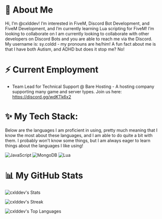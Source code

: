 # 👋 About Me
Hi, I’m @cxlddev! I’m interested in FiveM, Discord Bot Development, and FiveM Development, and I’m currently learning Lua scripting for FiveM! I’m looking to collaborate on I am currently looking to collaborate with other developers on Discord Bots and you are able to reach me via the Discord. My username is: sy.coldd - my pronouns are he/him! A fun fact about me is that I have both Autism, and ADHD but does it stop me? No!

# ⚡ Current Employment
- Team Lead for Technical Support @ Bare Hosting - A hosting company supporting many game and server types. Join us here: https://discord.gg/wdKTk6x2

# ✨ My Tech Stack:

Below are the languages I am proficient in using, pretty much meaning that I know the most about these languages, and I am able to do quite a bit with them. I probably won't know some things, but I am always eager to learn things about the languages I like using!

![JavaScript](https://img.shields.io/badge/javascript-%23323330.svg?style=for-the-badge&logo=javascript&logoColor=%23F7DF1E) ![MongoDB](https://img.shields.io/badge/MongoDB-%234ea94b.svg?style=for-the-badge&logo=mongodb&logoColor=white) ![Lua](https://img.shields.io/badge/Lua-%232C2D72.svg?style=for-the-badge&logo=lua&logoColor=white)

# 📊 My GitHub Stats
![cxlddev's Stats](https://github-readme-stats.vercel.app/api?username=cxlddev&theme=vue-dark&show_icons=true&hide_border=true&count_private=true)

![cxlddev's Streak](https://github-readme-streak-stats.herokuapp.com/?user=cxlddev&theme=vue-dark&hide_border=true)

![cxlddev's Top Languages](https://github-readme-stats.vercel.app/api/top-langs/?username=cxlddev&theme=vue-dark&show_icons=true&hide_border=true&layout=compact)
